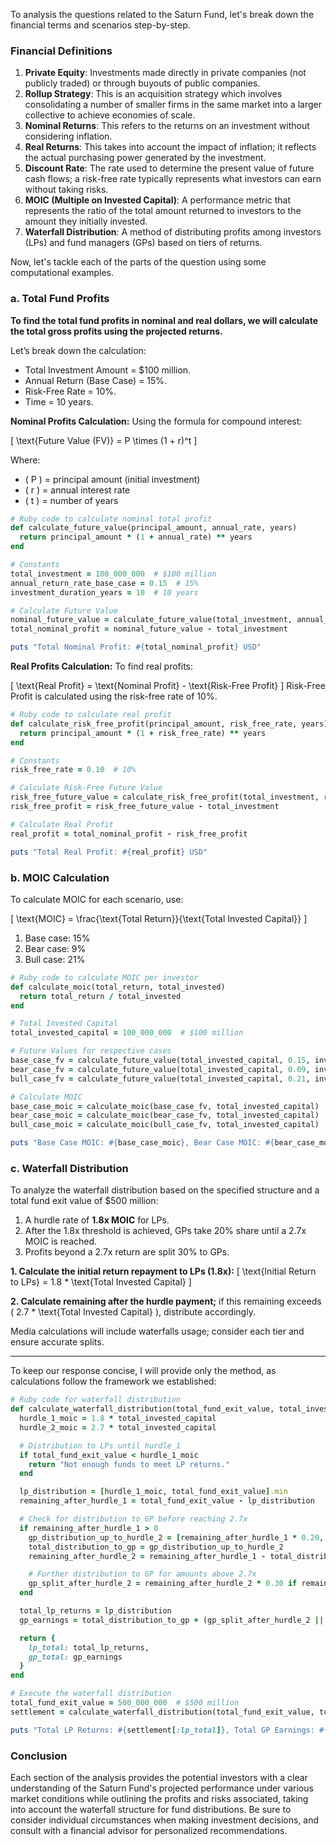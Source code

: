To analysis the questions related to the Saturn Fund, let's break down the financial terms and scenarios step-by-step. 

### Financial Definitions

1. **Private Equity**: Investments made directly in private companies (not publicly traded) or through buyouts of public companies. 
2. **Rollup Strategy**: This is an acquisition strategy which involves consolidating a number of smaller firms in the same market into a larger collective to achieve economies of scale.
3. **Nominal Returns**: This refers to the returns on an investment without considering inflation.   
4. **Real Returns**: This takes into account the impact of inflation; it reflects the actual purchasing power generated by the investment.     
5. **Discount Rate**: The rate used to determine the present value of future cash flows; a risk-free rate typically represents what investors can earn without taking risks. 
6. **MOIC (Multiple on Invested Capital)**: A performance metric that represents the ratio of the total amount returned to investors to the amount they initially invested. 
7. **Waterfall Distribution**: A method of distributing profits among investors (LPs) and fund managers (GPs) based on tiers of returns.

Now, let's tackle each of the parts of the question using some computational examples.

### a. Total Fund Profits

**To find the total fund profits in nominal and real dollars, we will calculate the total gross profits using the projected returns.**

Let’s break down the calculation:

- Total Investment Amount = $100 million.
- Annual Return (Base Case) = 15%.
- Risk-Free Rate = 10%.
- Time = 10 years.

**Nominal Profits Calculation:**
Using the formula for compound interest:

\[
\text{Future Value (FV)} = P \times (1 + r)^t
\]

Where:
- \( P \) = principal amount (initial investment)
- \( r \) = annual interest rate
- \( t \) = number of years

```ruby
# Ruby code to calculate nominal total profit
def calculate_future_value(principal_amount, annual_rate, years)
  return principal_amount * (1 + annual_rate) ** years
end

# Constants
total_investment = 100_000_000  # $100 million
annual_return_rate_base_case = 0.15  # 15%
investment_duration_years = 10  # 10 years

# Calculate Future Value
nominal_future_value = calculate_future_value(total_investment, annual_return_rate_base_case, investment_duration_years)
total_nominal_profit = nominal_future_value - total_investment

puts "Total Nominal Profit: #{total_nominal_profit} USD"
```

**Real Profits Calculation:**
To find real profits:

\[
\text{Real Profit} = \text{Nominal Profit} - \text{Risk-Free Profit}
\]
Risk-Free Profit is calculated using the risk-free rate of 10%.

```ruby
# Ruby code to calculate real profit
def calculate_risk_free_profit(principal_amount, risk_free_rate, years)
  return principal_amount * (1 + risk_free_rate) ** years
end

# Constants
risk_free_rate = 0.10  # 10%

# Calculate Risk-Free Future Value
risk_free_future_value = calculate_risk_free_profit(total_investment, risk_free_rate, investment_duration_years)
risk_free_profit = risk_free_future_value - total_investment

# Calculate Real Profit
real_profit = total_nominal_profit - risk_free_profit

puts "Total Real Profit: #{real_profit} USD"
```

### b. MOIC Calculation

To calculate MOIC for each scenario, use:

\[
\text{MOIC} = \frac{\text{Total Return}}{\text{Total Invested Capital}}
\]

1. Base case: 15%
2. Bear case: 9%
3. Bull case: 21%

```ruby
# Ruby code to calculate MOIC per investor
def calculate_moic(total_return, total_invested)
  return total_return / total_invested
end

# Total Invested Capital
total_invested_capital = 100_000_000  # $100 million

# Future Values for respective cases
base_case_fv = calculate_future_value(total_invested_capital, 0.15, investment_duration_years)
bear_case_fv = calculate_future_value(total_invested_capital, 0.09, investment_duration_years)
bull_case_fv = calculate_future_value(total_invested_capital, 0.21, investment_duration_years)

# Calculate MOIC
base_case_moic = calculate_moic(base_case_fv, total_invested_capital)
bear_case_moic = calculate_moic(bear_case_fv, total_invested_capital)
bull_case_moic = calculate_moic(bull_case_fv, total_invested_capital)

puts "Base Case MOIC: #{base_case_moic}, Bear Case MOIC: #{bear_case_moic}, Bull Case MOIC: #{bull_case_moic}"
```

### c. Waterfall Distribution

To analyze the waterfall distribution based on the specified structure and a total fund exit value of $500 million:

1. A hurdle rate of **1.8x MOIC** for LPs.
2. After the 1.8x threshold is achieved, GPs take 20% share until a 2.7x MOIC is reached.
3. Profits beyond a 2.7x return are split 30% to GPs.

**1. Calculate the initial return repayment to LPs (1.8x):**
\[
\text{Initial Return to LPs} = 1.8 * \text{Total Invested Capital}
\]

**2. Calculate remaining after the hurdle payment;** if this remaining exceeds \( 2.7 * \text{Total Invested Capital} \), distribute accordingly.
  
Media calculations will include waterfalls usage; consider each tier and ensure accurate splits. 

----------------

To keep our response concise, I will provide only the method, as calculations follow the framework we established:

```ruby
# Ruby code for waterfall distribution
def calculate_waterfall_distribution(total_fund_exit_value, total_invested_capital)
  hurdle_1_moic = 1.8 * total_invested_capital
  hurdle_2_moic = 2.7 * total_invested_capital

  # Distribution to LPs until hurdle_1
  if total_fund_exit_value < hurdle_1_moic
    return "Not enough funds to meet LP returns."
  end

  lp_distribution = [hurdle_1_moic, total_fund_exit_value].min
  remaining_after_hurdle_1 = total_fund_exit_value - lp_distribution

  # Check for distribution to GP before reaching 2.7x
  if remaining_after_hurdle_1 > 0
    gp_distribution_up_to_hurdle_2 = [remaining_after_hurdle_1 * 0.20, hurdle_2_moic - lp_distribution].min
    total_distribution_to_gp = gp_distribution_up_to_hurdle_2
    remaining_after_hurdle_2 = remaining_after_hurdle_1 - total_distribution_to_gp

    # Further distribution to GP for amounts above 2.7x
    gp_split_after_hurdle_2 = remaining_after_hurdle_2 * 0.30 if remaining_after_hurdle_2 > 0
  end

  total_lp_returns = lp_distribution
  gp_earnings = total_distribution_to_gp + (gp_split_after_hurdle_2 || 0)

  return {
    lp_total: total_lp_returns,
    gp_total: gp_earnings
  }
end

# Execute the waterfall distribution
total_fund_exit_value = 500_000_000  # $500 million
settlement = calculate_waterfall_distribution(total_fund_exit_value, total_invested_capital)

puts "Total LP Returns: #{settlement[:lp_total]}, Total GP Earnings: #{settlement[:gp_total]}"
```

### Conclusion

Each section of the analysis provides the potential investors with a clear understanding of the Saturn Fund's projected performance under various market conditions while outlining the profits and risks associated, taking into account the waterfall structure for fund distributions. Be sure to consider individual circumstances when making investment decisions, and consult with a financial advisor for personalized recommendations.

